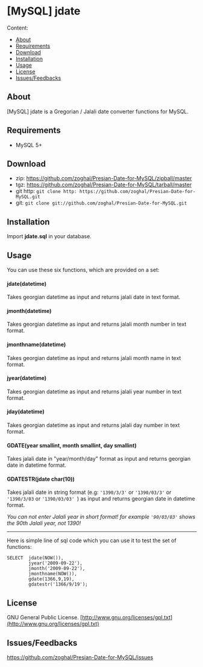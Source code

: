 # [MySQL] jdate
  

Content:
* [About](https://github.com/Mehdi-Hp/Presian-Date-for-MySQL#about)
* [Requirements](https://github.com/Mehdi-Hp/Presian-Date-for-MySQL#requirements)
* [Download](https://github.com/Mehdi-Hp/Presian-Date-for-MySQL#download)
* [Installation](https://github.com/Mehdi-Hp/Presian-Date-for-MySQL#installation)
* [Usage](https://github.com/Mehdi-Hp/Presian-Date-for-MySQL#https://github.com/Mehdi-Hp/Presian-Date-for-MySQL#usage)
* [License](https://github.com/Mehdi-Hp/Presian-Date-for-MySQL#license)
* [Issues/Feedbacks](https://github.com/Mehdi-Hp/Presian-Date-for-MySQL#https://github.com/Mehdi-Hp/Presian-Date-for-MySQL#issuesfeedbacks)


## About

[MySQL] jdate is a Gregorian / Jalali date converter functions for MySQL.

## Requirements

* MySQL 5+

## Download

* zip: https://github.com/zoghal/Presian-Date-for-MySQL/zipball/master
* tgz: https://github.com/zoghal/Presian-Date-for-MySQL/tarball/master
* git http: `git clone http: https://github.com/zoghal/Presian-Date-for-MySQL.git`
* git: `git clone git://github.com/zoghal/Presian-Date-for-MySQL.git`

## Installation

Import __jdate.sql__ in your database.

## Usage

You can use these six functions, which are provided on a set:

#### jdate(datetime)
Takes georgian datetime as input and returns jalali date in text format.

#### jmonth(datetime)
Takes georgian datetime as input and returns jalali month number in text format.

#### jmonthname(datetime)
Takes georgian datetime as input and returns jalali month name in text format.

#### jyear(datetime)
Takes georgian datetime as input and returns jalali year number in text format.

#### jday(datetime)
Takes georgian datetime as input and returns jalali day number in text format.

#### GDATE(year smallint, month smallint, day smallint)
Takes jalali date in "year/month/day" format as input and returns georgian date in datetime format.

#### GDATESTR(jdate char(10))
Takes jalali date in string format (e.g: `'1390/3/3'` or `'1390/03/3'` or `'1390/3/03` or `'1390/03/03' `) as input and returns georgian date in datetime format.

_You can not enter Jalali year in short format! for example `'90/03/03'` shows the 90th Jalali year, not 1390!_

---

Here is simple line of sql code which you can use it to test the set of functions:

```
SELECT	jdate(NOW()),
		jyear('2009-09-22'),
        jmonth('2009-09-22'),
        jmonthname(NOW()),
        gdate(1366,9,19),
        gdatestr('1366/9/19');
```
 
  
## License

GNU General Public License. [http://www.gnu.org/licenses/gpl.txt](http://www.gnu.org/licenses/gpl.txt)

## Issues/Feedbacks

https://github.com/zoghal/Presian-Date-for-MySQL/issues
